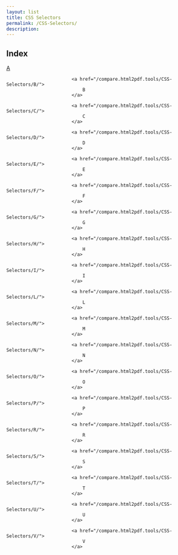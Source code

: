 ```yaml
---
layout: list
title: CSS Selectors
permalink: /CSS-Selectors/
description: 
---
```


## Index
<div class="boxes">
                            <a href="/compare.html2pdf.tools/CSS-Selectors/A/">
                                A
                            </a>

                            <a href="/compare.html2pdf.tools/CSS-Selectors/B/">
                                B
                            </a>

                            <a href="/compare.html2pdf.tools/CSS-Selectors/C/">
                                C
                            </a>

                            <a href="/compare.html2pdf.tools/CSS-Selectors/D/">
                                D
                            </a>

                            <a href="/compare.html2pdf.tools/CSS-Selectors/E/">
                                E
                            </a>

                            <a href="/compare.html2pdf.tools/CSS-Selectors/F/">
                                F
                            </a>

                            <a href="/compare.html2pdf.tools/CSS-Selectors/G/">
                                G
                            </a>

                            <a href="/compare.html2pdf.tools/CSS-Selectors/H/">
                                H
                            </a>

                            <a href="/compare.html2pdf.tools/CSS-Selectors/I/">
                                I
                            </a>

                            <a href="/compare.html2pdf.tools/CSS-Selectors/L/">
                                L
                            </a>

                            <a href="/compare.html2pdf.tools/CSS-Selectors/M/">
                                M
                            </a>

                            <a href="/compare.html2pdf.tools/CSS-Selectors/N/">
                                N
                            </a>

                            <a href="/compare.html2pdf.tools/CSS-Selectors/O/">
                                O
                            </a>

                            <a href="/compare.html2pdf.tools/CSS-Selectors/P/">
                                P
                            </a>

                            <a href="/compare.html2pdf.tools/CSS-Selectors/R/">
                                R
                            </a>

                            <a href="/compare.html2pdf.tools/CSS-Selectors/S/">
                                S
                            </a>

                            <a href="/compare.html2pdf.tools/CSS-Selectors/T/">
                                T
                            </a>

                            <a href="/compare.html2pdf.tools/CSS-Selectors/U/">
                                U
                            </a>

                            <a href="/compare.html2pdf.tools/CSS-Selectors/V/">
                                V
                            </a>
</div>


